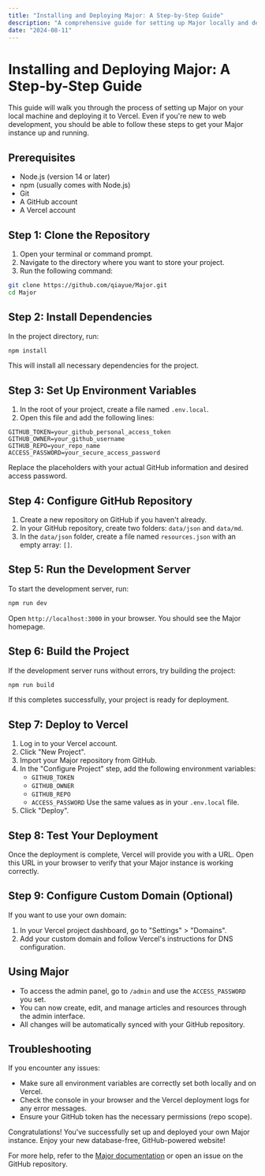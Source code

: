 ```yaml
---
title: "Installing and Deploying Major: A Step-by-Step Guide"
description: "A comprehensive guide for setting up Major locally and deploying it to Vercel, suitable for beginners."
date: "2024-08-11"
---
```


# Installing and Deploying Major: A Step-by-Step Guide

This guide will walk you through the process of setting up Major on your local machine and deploying it to Vercel. Even if you're new to web development, you should be able to follow these steps to get your Major instance up and running.

## Prerequisites

- Node.js (version 14 or later)
- npm (usually comes with Node.js)
- Git
- A GitHub account
- A Vercel account

## Step 1: Clone the Repository

1. Open your terminal or command prompt.
2. Navigate to the directory where you want to store your project.
3. Run the following command:

```bash
git clone https://github.com/qiayue/Major.git
cd Major
```

## Step 2: Install Dependencies

In the project directory, run:

```bash
npm install
```

This will install all necessary dependencies for the project.

## Step 3: Set Up Environment Variables

1. In the root of your project, create a file named `.env.local`.
2. Open this file and add the following lines:

```
GITHUB_TOKEN=your_github_personal_access_token
GITHUB_OWNER=your_github_username
GITHUB_REPO=your_repo_name
ACCESS_PASSWORD=your_secure_access_password
```

Replace the placeholders with your actual GitHub information and desired access password.

## Step 4: Configure GitHub Repository

1. Create a new repository on GitHub if you haven't already.
2. In your GitHub repository, create two folders: `data/json` and `data/md`.
3. In the `data/json` folder, create a file named `resources.json` with an empty array: `[]`.

## Step 5: Run the Development Server

To start the development server, run:

```bash
npm run dev
```

Open `http://localhost:3000` in your browser. You should see the Major homepage.

## Step 6: Build the Project

If the development server runs without errors, try building the project:

```bash
npm run build
```

If this completes successfully, your project is ready for deployment.

## Step 7: Deploy to Vercel

1. Log in to your Vercel account.
2. Click "New Project".
3. Import your Major repository from GitHub.
4. In the "Configure Project" step, add the following environment variables:
   - `GITHUB_TOKEN`
   - `GITHUB_OWNER`
   - `GITHUB_REPO`
   - `ACCESS_PASSWORD`
   Use the same values as in your `.env.local` file.
5. Click "Deploy".

## Step 8: Test Your Deployment

Once the deployment is complete, Vercel will provide you with a URL. Open this URL in your browser to verify that your Major instance is working correctly.

## Step 9: Configure Custom Domain (Optional)

If you want to use your own domain:

1. In your Vercel project dashboard, go to "Settings" > "Domains".
2. Add your custom domain and follow Vercel's instructions for DNS configuration.

## Using Major

- To access the admin panel, go to `/admin` and use the `ACCESS_PASSWORD` you set.
- You can now create, edit, and manage articles and resources through the admin interface.
- All changes will be automatically synced with your GitHub repository.

## Troubleshooting

If you encounter any issues:
- Make sure all environment variables are correctly set both locally and on Vercel.
- Check the console in your browser and the Vercel deployment logs for any error messages.
- Ensure your GitHub token has the necessary permissions (repo scope).

Congratulations! You've successfully set up and deployed your own Major instance. Enjoy your new database-free, GitHub-powered website!

For more help, refer to the [Major documentation](https://github.com/qiayue/Major) or open an issue on the GitHub repository.